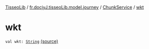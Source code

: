 [TisseoLib](../../index.md) / [fr.docjyJ.tisseoLib.model.journey](../index.md) / [ChunkService](index.md) / [wkt](./wkt.md)

# wkt

`val wkt: `[`String`](https://kotlinlang.org/api/latest/jvm/stdlib/kotlin/-string/index.html) [(source)](https://github.com/docjyJ/TisseoLib/tree/master/src/main/kotlin/fr/docjyJ/tisseoLib/model/journey/ChunkService.kt#L14)